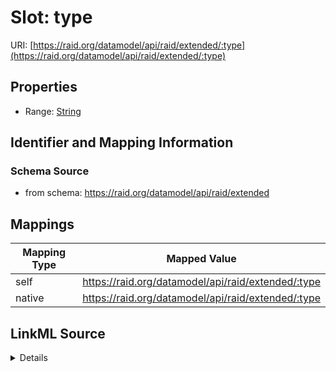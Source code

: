 

# Slot: type



URI: [https://raid.org/datamodel/api/raid/extended/:type](https://raid.org/datamodel/api/raid/extended/:type)



<!-- no inheritance hierarchy -->








## Properties

* Range: [String](../types/String.md)





## Identifier and Mapping Information







### Schema Source


* from schema: https://raid.org/datamodel/api/raid/extended




## Mappings

| Mapping Type | Mapped Value |
| ---  | ---  |
| self | https://raid.org/datamodel/api/raid/extended/:type |
| native | https://raid.org/datamodel/api/raid/extended/:type |




## LinkML Source

<details>
```yaml
name: type
from_schema: https://raid.org/datamodel/api/raid/extended
rank: 1000
alias: type
range: string

```
</details>